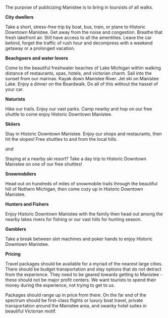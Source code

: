 The purpose of publicizing Manistee is to bring in toursists of all walks.

**City dwellers**

Take a short, stress-free trip by boat, bus, train, or plane to Historic Downtown Manistee. Get away from the noise and congestion. Breathe that fresh lakefront air. Still have access to all the amentities. Leave the car behind, forget the traffic of rush hour and decompress with a weekend getaway or a prolonged vacation. 

**Beachgoers and water lovers** 

Come to the beautiful freshwater beaches of Lake Michigan within walking distance of restaurants, spas, hotels, and victorian charm. Sail into the sunset from our marinas. Kayak down Manistee River. Jet ski on Manistee Lake. Enjoy a dinner on the Boardwalk. Do all of this without the hassel of your car. 

**Naturists** 

Hike our trails. Enjoy our vast parks. Camp nearby and hop on our free shuttle to come enjoy Historic Downtown Manistee.

**Skiiers** 

Stay in Historic Downtown Manistee. Enjoy our shops and restaurants, then hit the slopes! Free shuttles to and from the local hills.  

*and*

Staying at a nearby ski resort? Take a day trip to Historic Downtown Manistee on one of our free shuttles! 

**Snowmobilers**

Head out on hundreds of miles of snowmobile trails through the beautiful hill of Nothern Michigan, then come cozy up in Historic Downtown Manistee.

**Hunters and Fishers**

Enjoy Historic Downtown Manistee with the family then head out among the nearby lakes rivers for fishing or our vast hills for hunting season. 

**Gamblers**

Take a break between slot machines and poker hands to enjoy Historic Downtown Manistee. 

**Pricing**

Travel packages should be available for a myriad of the nearest large cities. There should be budget transportation and stay options that do not detract from the experience. They need to be geared towards getting to Manistee - these should not be major profit centers. We want tourists to spend their money during the experience, not trying to get to us. 

Packages should range up in price from there. On the far end of the spectrum should be first-class flights or luxury boat travel, private transportation around the Manistee area, and swanky hotel suites in beautiful Victorian motif. 
